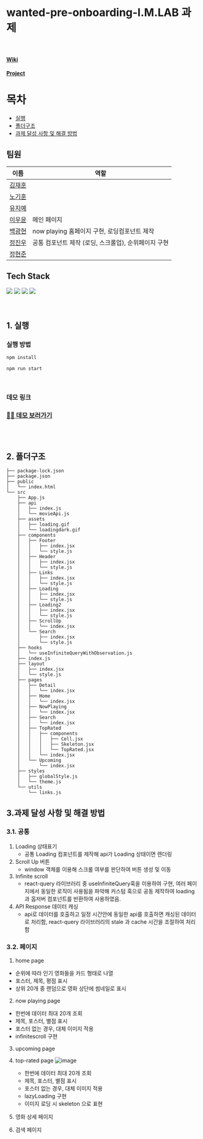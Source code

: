 # wanted-pre-onboarding-I.M.LAB 과제

<br/>

#### <a href='https://github.com/Wanted-Pre-Onboarding-FE-Team-12/wanted-pre-onboarding-IMLAB/wiki/wanted-pre-onboarding-IMLAB'>Wiki</a>

#### <a href='https://github.com/orgs/Wanted-Pre-Onboarding-FE-Team-12/projects/1'>Project</a>

# 목차

- [실행](#1-실행)
- [폴더구조](#2-폴더구조)
- [과제 달성 사항 및 해결 방법](#3과제-달성-사항-및-해결-방법)

## 팀원

| 이름                                   | 역할                                                 |
| -------------------------------------- | ---------------------------------------------------- |
| [김재훈](https://github.com/rmawogns)  |                                                      |
| [노기훈](https://github.com/ch4md0m)   |                                                      |
| [유지예](https://github.com/jiye-7)    |                                                      |
| [이우윤](https://github.com/EEOOOO)    | 메인 페이지                                          |
| [백광현](https://github.com/ghbaekdev) | now playing 홈페이지 구현, 로딩컴포넌트 제작         |
| [정진우](https://github.com/jinux127)  | 공통 컴포넌트 제작 (로딩, 스크롤업), 순위페이지 구현 |
| [정현준](https://github.com/wjd2676)   |                                                      |

## Tech Stack

<div>
    <img src="https://img.shields.io/badge/React-61DAFB?style=for-the-badge&logo=react&logoColor=white">
    <img src="https://img.shields.io/badge/javascript-F7DF1E?style=for-the-badge&logo=javascript&logoColor=black">
    <img src="https://img.shields.io/badge/styled components-DB7093?style=for-the-badge&logo=styled-components&logoColor=white">
    <img src="https://img.shields.io/badge/REACT_QUERY-764ABC?style=for-the-badge&logo=recoil&logoColor=white">
</div>

<br/>
<br/>
 
## 1. 실행
### 실행 방법

```sh
npm install

npm run start
```

<br/>

### 데모 링크

### [🚀🚀 데모 보러가기]()

<br/>
<br/>

## 2. 폴더구조

```
├── package-lock.json
├── package.json
├── public
│   └── index.html
└── src
    ├── App.js
    ├── api
    │   ├── index.js
    │   └── movieApi.js
    ├── assets
    │   ├── loading.gif
    │   └── loadingdark.gif
    ├── components
    │   ├── Footer
    │   │   ├── index.jsx
    │   │   └── style.js
    │   ├── Header
    │   │   ├── index.jsx
    │   │   └── style.js
    │   ├── Links
    │   │   ├── index.jsx
    │   │   └── style.js
    │   ├── Loading
    │   │   ├── index.jsx
    │   │   └── style.js
    │   ├── Loading2
    │   │   ├── index.jsx
    │   │   └── style.js
    │   ├── ScrollUp
    │   │   └── index.jsx
    │   └── Search
    │       ├── index.jsx
    │       └── style.js
    ├── hooks
    │   └── useInfiniteQueryWithObservation.js
    ├── index.js
    ├── layout
    │   ├── index.jsx
    │   └── style.js
    ├── pages
    │   ├── Detail
    │   │   └── index.jsx
    │   ├── Home
    │   │   └── index.jsx
    │   ├── NowPlaying
    │   │   └── index.jsx
    │   ├── Search
    │   │   └── index.jsx
    │   ├── TopRated
    │   │   ├── components
    │   │   │   ├── Cell.jsx
    │   │   │   ├── Skeleton.jsx
    │   │   │   └── TopRated.jsx
    │   │   └── index.jsx
    │   └── Upcoming
    │       └── index.jsx
    ├── styles
    │   ├── globalStyle.js
    │   └── theme.js
    └── utils
        └── links.js
```

## 3.과제 달성 사항 및 해결 방법

### 3.1. 공통

1. Loading 상태표기
   - 공통 Loading 컴포넌트를 제작해 api가 Loading 상태이면 렌더링
2. Scroll Up 버튼
   - window 객체를 이용해 스크롤 여부를 판단하여 버튼 생성 및 이동
3. Infinite scroll
   - react-query 라이브러리 중 useInfiniteQuery훅을 이용하여 구현, 여러 페이지에서 동일한 로직이 사용됨을 파악해 커스텀 훅으로 공동 제작하여 loading과 옵저버 컴포넌트를 반환하여 사용하였음.
4. API Response 데이터 캐싱
   - api로 데이터를 호출하고 일정 시간안에 동일한 api를 호출하면 캐싱된 데이터로 처리함, react-query 라이브러리의 stale 과 cache 시간을 조절하여 처리함

### 3.2. 페이지

1. home page

- 순위에 따라 인기 영화들을 카드 형태로 나열
- 포스터, 제목, 평점 표시
- 상위 20개 중 랜덤으로 영화 상단에 썸네일로 표시

2. now playing page

- 한번에 데이터 최대 20개 조회
- 제목, 포스터, 별점 표시
- 포스터 없는 경우, 대체 이미지 적용
- infinitescroll 구현

3. upcoming page
4. top-rated page
   ![image](/public/images/trpage.gif)
   - 한번에 데이터 최대 20개 조회
   - 제목, 포스터, 별점 표시
   - 포스터 없는 경우, 대체 이미지 적용
   - lazyLoading 구현
   - 이미지 로딩 시 skeleton 으로 표현
5. 영화 상세 페이지

6. 검색 페이지
